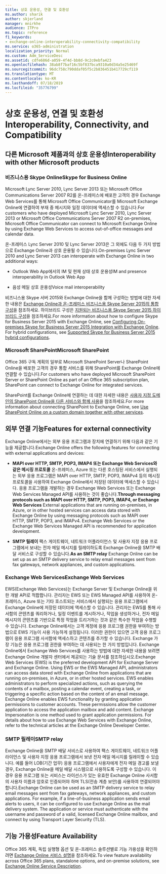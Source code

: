 ```yaml
---
title: 상호 운용성, 연결 및 호환성
ms.author: sharik
author: skjerland
manager: mnirkhe
audience: ITPro
ms.topic: reference
f1_keywords:
- exchange-online-interoperability-connectivity-compatibility
ms.service: o365-administration
localization_priority: Normal
ms.custom: Adm_ServiceDesc
ms.assetid: cdfe686d-a059-4f4d-bb8d-9c2c0ebfa423
ms.openlocfilehash: 38ab8f7baf16c5bf837bca9310a0d34a5e25469f
ms.sourcegitcommit: 96dc758c790ddaf05f5c2b836451b417729cf119
ms.translationtype: MT
ms.contentlocale: ko-KR
ms.lasthandoff: 07/18/2019
ms.locfileid: "35776799"
---
```

# <a name="interoperability-connectivity-and-compatibility"></a><span data-ttu-id="1ce47-102">상호 운용성, 연결 및 호환성</span><span class="sxs-lookup"><span data-stu-id="1ce47-102">Interoperability, Connectivity, and Compatibility</span></span>

## <a name="interoperability-with-other-microsoft-products"></a><span data-ttu-id="1ce47-103">다른 Microsoft 제품과의 상호 운용성</span><span class="sxs-lookup"><span data-stu-id="1ce47-103">Interoperability with other Microsoft products</span></span>

### <a name="skype-for-business-online"></a><span data-ttu-id="1ce47-104">비즈니스용 Skype Online</span><span class="sxs-lookup"><span data-stu-id="1ce47-104">Skype for Business Online</span></span>

<span data-ttu-id="1ce47-105">Microsoft Lync Server 2010, Lync Server 2013 또는 Microsoft Office Communications Server 2007 R2를 온-프레미스에 배포한 고객의 경우 Exchange Web Services를 통해 Microsoft Office Communicator를 Microsoft Exchange Online에 연결하여 부재 중 메시지와 일정 데이터에 액세스할 수 있습니다.</span><span class="sxs-lookup"><span data-stu-id="1ce47-105">For customers who have deployed Microsoft Lync Server 2010, Lync Server 2013 or Microsoft Office Communications Server 2007 R2 on-premises, Microsoft Office Communicator can connect to Microsoft Exchange Online by using Exchange Web Services to access out-of-office messages and calendar data.</span></span>
  
<span data-ttu-id="1ce47-106">온-프레미스 Lync Server 2010 및 Lync Server 2013은 그 외에도 다음 두 가지 방법으로 Exchange Online과 상호 운용될 수 있습니다.</span><span class="sxs-lookup"><span data-stu-id="1ce47-106">On-premises Lync Server 2010 and Lync Server 2013 can interoperate with Exchange Online in two additional ways:</span></span>
  
- <span data-ttu-id="1ce47-107">Outlook Web App에서의 IM 및 현재 상태 상호 운용성</span><span class="sxs-lookup"><span data-stu-id="1ce47-107">IM and presence interoperability in Outlook Web App</span></span>
    
- <span data-ttu-id="1ce47-108">음성 메일 상호 운용성</span><span class="sxs-lookup"><span data-stu-id="1ce47-108">Voice mail interoperability</span></span>
    
<span data-ttu-id="1ce47-p101">비즈니스용 Skype 서버 2015와 Exchange Online을 함께 구성하는 방법에 대한 자세한 내용은 [Exchange Online과 온-프레미스 비즈니스용 Skype Server 2015의 통합 구성](https://go.microsoft.com/fwlink/p/?LinkId=271804)을 참조하세요. 하이브리드 구성은 [지원되는 비즈니스용 Skype Server 2015 하이브리드 구성](https://go.microsoft.com/fwlink/?LinkID=513084)을 참조하세요.</span><span class="sxs-lookup"><span data-stu-id="1ce47-p101">For more information about how to configure Skype for Business Server 2015 with Exchange Online, see [Configuring On-premises Skype for Business Server 2015 Integration with Exchange Online](https://go.microsoft.com/fwlink/p/?LinkId=271804). For hybrid configurations, see [Supported Skype for Business Server 2015 hybrid configurations](https://go.microsoft.com/fwlink/?LinkID=513084).</span></span>
  
### <a name="microsoft-sharepoint"></a><span data-ttu-id="1ce47-111">Microsoft SharePoint</span><span class="sxs-lookup"><span data-stu-id="1ce47-111">Microsoft SharePoint</span></span>

<span data-ttu-id="1ce47-112">Office 365 구독 계획의 일부로 Microsoft SharePoint Server나 SharePoint Online을 배포한 고객의 경우 통합 서비스를 위해 SharePoint를 Exchange Online에 연결할 수 있습니다.</span><span class="sxs-lookup"><span data-stu-id="1ce47-112">For customers who have deployed Microsoft SharePoint Server or SharePoint Online as part of an Office 365 subscription plan, SharePoint can connect to Exchange Online for integrated services.</span></span>
  
<span data-ttu-id="1ce47-113">SharePoint를 Exchange Online에 연결하는 데 대한 자세한 내용은 [사용자 지정 도메인의 SharePoint Online을 다른 서비스와 함께 사용](https://go.microsoft.com/fwlink/?LinkId=271805)을 참조하세요.</span><span class="sxs-lookup"><span data-stu-id="1ce47-113">For more information about connecting SharePoint to Exchange Online, see [Use SharePoint Online on a custom domain together with other services](https://go.microsoft.com/fwlink/?LinkId=271805).</span></span>
  
## <a name="features-for-external-connectivity"></a><span data-ttu-id="1ce47-114">외부 연결 기능</span><span class="sxs-lookup"><span data-stu-id="1ce47-114">Features for external connectivity</span></span>

<span data-ttu-id="1ce47-115">Exchange Online에서는 외부 응용 프로그램과 장치에 연결하기 위해 다음과 같은 기능을 제공합니다.</span><span class="sxs-lookup"><span data-stu-id="1ce47-115">Exchange Online offers the following features for connecting with external applications and devices:</span></span>
  
- <span data-ttu-id="1ce47-p102">**MAPI over HTTP, SMTP, POP3, IMAP4 또는 Exchange Web Services와 같은 메시징 프로토콜** 온-프레미스, Azure 또는 다른 호스팅된 서비스에서 실행되는 외부 응용 프로그램은 MAPI over HTTP, SMTP, POP3, IMAPv4 등의 메시징 프로토콜을 사용하여 Exchange Online에서 저장된 데이터에 액세스할 수 있습니다. 응용 프로그램을 개발하는 경우 Exchange Web Services 또는 Exchange Web Services Managed API를 사용하는 것이 좋습니다.</span><span class="sxs-lookup"><span data-stu-id="1ce47-p102">**Through messaging protocols such as MAPI over HTTP, SMTP, POP3, IMAP4, or Exchange Web Services** External applications that are running on-premises, in Azure, or in other hosted services can access data stored with Exchange Online by using messaging protocols such as MAPI over HTTP, SMTP, POP3, and IMAPv4. Exchange Web Services or the Exchange Web Services Managed API is recommended for application development.</span></span> 
    
- <span data-ttu-id="1ce47-118">**SMTP 릴레이** 팩스 게이트웨이, 네트워크 어플라이언스 및 사용자 지정 응용 프로그램에서 보내는 전자 메일 메시지를 릴레이하도록 Exchange Online을 SMTP 배달 서비스로 구성할 수 있습니다.</span><span class="sxs-lookup"><span data-stu-id="1ce47-118">**As an SMTP relay** Exchange Online can be set up as an SMTP delivery service to relay email messages sent from fax gateways, network appliances, and custom applications.</span></span> 
    
### <a name="exchange-web-services"></a><span data-ttu-id="1ce47-119">Exchange Web Services</span><span class="sxs-lookup"><span data-stu-id="1ce47-119">Exchange Web Services</span></span>

<span data-ttu-id="1ce47-p103">EWS(Exchange Web Services)는 Exchange Server 및 Exchange Online을 위한 개발 API로 적합합니다. 관리자는 EWS 또는 EWS Managed API를 사용하여 온-프레미스, Azure 또는 기타 호스트되는 서비스에서 실행되는 응용 프로그램에서 Exchange Online에 저장된 데이터에 액세스할 수 있습니다. 관리자는 EWS를 통해 사서함의 콘텐츠를 쿼리하거나, 일정 이벤트를 게시하거나, 작업을 생성하거나, 전자 메일 메시지의 콘텐츠를 기반으로 특정 작업을 트리거하는 것과 같은 특수한 작업을 수행할 수 있습니다. Exchange Online에서는 고객 계정에 응용 프로그램 권한을 부여하는 방법으로 EWS 기능이 사용 가능하게 설정됩니다. 이러한 권한이 있으면 고객 응용 프로그램이 응용 프로그램 사서함에 액세스하고 콘텐츠를 추가할 수 있습니다. Exchange 가장 기능은 응용 프로그램 권한을 부여하는 데 사용되는 한 가지 방법입니다. Exchange Online에서 Exchange Web Services를 사용하는 방법에 대한 자세한 내용을 보려면 Exchange Online 개발자 센터에서 제공되는 기술 문서를 참조하십시오.</span><span class="sxs-lookup"><span data-stu-id="1ce47-p103">Exchange Web Services (EWS) is the preferred development API for Exchange Server and Exchange Online. Using EWS or the EWS Managed API, administrators can access data stored with Exchange Online from applications that are running on-premises, in Azure, or in other hosted services. EWS enables administrators to perform specialized actions, such as querying the contents of a mailbox, posting a calendar event, creating a task, or triggering a specific action based on the content of an email message. Exchange Online enables EWS functionality by granting application permissions to customer accounts. These permissions allow the customer application to access the application mailbox and add content. Exchange Impersonation is one method used to grant application permissions. For details about how to use Exchange Web Services with Exchange Online, refer to the technical articles at the Exchange Online Developer Center.</span></span>
  
### <a name="smtp-relay"></a><span data-ttu-id="1ce47-127">SMTP 릴레이</span><span class="sxs-lookup"><span data-stu-id="1ce47-127">SMTP relay</span></span>

<span data-ttu-id="1ce47-p104">Exchange Online을 SMTP 배달 서비스로 사용하여 팩스 게이트웨이, 네트워크 어플라이언스 및 사용자 지정 응용 프로그램에서 보낸 전자 메일 메시지를 릴레이할 수 있습니다. 예를 들어 LOB(기간 업무) 응용 프로그램에서 사용자에게 전자 메일 경고를 보낼 경우, Exchange Online을 메일 배달 시스템으로 사용하도록 구성할 수 있습니다. 이 경우 응용 프로그램 또는 서비스는 라이선스가 있는 유효한 Exchange Online 사서함의 사용자 이름과 암호로 인증되어야 하며 TLS(전송 계층 보안)를 사용하여 연결되어야 합니다.</span><span class="sxs-lookup"><span data-stu-id="1ce47-p104">Exchange Online can be used as an SMTP delivery service to relay email messages sent from fax gateways, network appliances, and custom applications. For example, if a line-of-business application sends email alerts to users, it can be configured to use Exchange Online as the mail delivery system. The application or service must authenticate with the username and password of a valid, licensed Exchange Online mailbox, and connect by using Transport Layer Security (TLS).</span></span>
  
## <a name="feature-availability"></a><span data-ttu-id="1ce47-131">기능 가용성</span><span class="sxs-lookup"><span data-stu-id="1ce47-131">Feature Availability</span></span>

<span data-ttu-id="1ce47-132">Office 365 계획, 독립 실행형 옵션 및 온-프레미스 솔루션별로 기능 가용성을 확인하려면 [Exchange Online 서비스 설명](exchange-online-service-description.md)을 참조하세요.</span><span class="sxs-lookup"><span data-stu-id="1ce47-132">To view feature availability across Office 365 plans, standalone options, and on-premise solutions, see [Exchange Online Service Description](exchange-online-service-description.md).</span></span>
  

